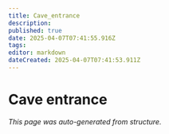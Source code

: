 ```yaml
---
title: Cave_entrance
description: 
published: true
date: 2025-04-07T07:41:55.916Z
tags: 
editor: markdown
dateCreated: 2025-04-07T07:41:53.911Z
---
```


# Cave entrance

*This page was auto-generated from structure.*